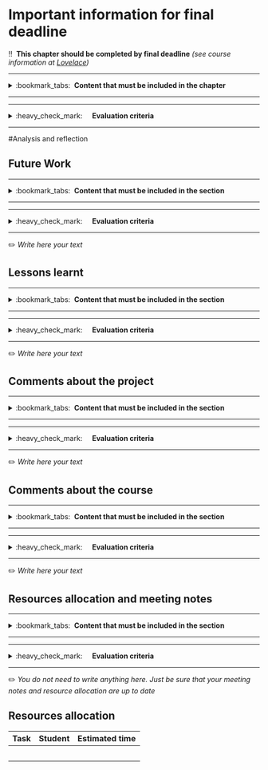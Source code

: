 # Important information for final deadline

:bangbang:&nbsp;&nbsp;**This chapter should be completed by final deadline** *(see course information at [Lovelace](http://lovelace.oulu.fi))*

---
<details>
<summary>
:bookmark_tabs:&nbsp;&nbsp;<strong>Content that must be included in the chapter</strong>
</summary>

<bloquote>
In this section we would like that you reflect about the work you have done during the course.
<h3>SECTION GOALS:</h3>
<ul>
	<li>Reflect about own learning</li>
	<li>Feedback on course instruction</li>
</ul>


</bloquote>

</details>

---

---
<details>
<summary>
:heavy_check_mark:&nbsp;&nbsp;&nbsp;&nbsp; <strong>Evaluation criteria</strong>
</summary>

<bloquote>
You can get a maximum of 6.5 points after completing this chapter. More detailed evaluation is provided after each heading.
</bloquote>

</details>

---

#Analysis and reflection

## Future Work

---
<details>
<summary>
:bookmark_tabs:&nbsp;&nbsp;<strong>Content that must be included in the section</strong>
</summary>

<bloquote>
Explain how you would improve your RESTful API and your client application. Try to develop the ideas, and explain why each improvement is needed

</bloquote>

</details>

---

---
<details>
<summary>
:heavy_check_mark:&nbsp;&nbsp;&nbsp;&nbsp; <strong>Evaluation criteria</strong>
</summary>

<bloquote>
<ul>
	<li>Future work is provided and carefully thought out: <strong>1.0</strong></li>
</ul>
</bloquote>

</details>

---

:pencil2: *Write here your text*

## Lessons learnt

---
<details>
<summary>
:bookmark_tabs:&nbsp;&nbsp;<strong>Content that must be included in the section</strong>
</summary>

<bloquote>
Discuss in this section the things that you would have done differently if you started the project after this course ends.

</bloquote>

</details>

---

---
<details>
<summary>
:heavy_check_mark:&nbsp;&nbsp;&nbsp;&nbsp; <strong>Evaluation criteria</strong>
</summary>

<bloquote>
<ul>
	<li>A short reflective description of what was learned while working on the project <strong>0.75</strong></li>
</ul>
</bloquote>

</details>

---

:pencil2: *Write here your text*

## Comments about the project

---
<details>
<summary>
:bookmark_tabs:&nbsp;&nbsp;<strong>Content that must be included in the section</strong>
</summary>

<bloquote>
Comment where you encountered the main difficulties while doing your project work. Discuss about the easiest/most difficult parts of the project. Provide convincing statements.

</bloquote>

</details>

---

---
<details>
<summary>
:heavy_check_mark:&nbsp;&nbsp;&nbsp;&nbsp; <strong>Evaluation criteria</strong>
</summary>

<bloquote>
<ul>
	<li>A short reflective description of the easiest/most difficults parts of the projects <strong>0.75</strong></li>
</ul>
</bloquote>

</details>

---

:pencil2: *Write here your text*

## Comments about the course

---
<details>
<summary>
:bookmark_tabs:&nbsp;&nbsp;<strong>Content that must be included in the section</strong>
</summary>

<bloquote>
Make sincere comments about the course. How this course could be improved? What should be changed? What should not be changed?


</bloquote>

</details>

---

---
<details>
<summary>
:heavy_check_mark:&nbsp;&nbsp;&nbsp;&nbsp; <strong>Evaluation criteria</strong>
</summary>

<bloquote>
<ul>
	<li>Useful course feedback - what we should change, what we should keep: <strong>1.5</strong></li>
</ul>
</bloquote>

</details>

---

:pencil2: *Write here your text*

## Resources allocation and meeting notes
---
<details>
<summary>
:bookmark_tabs:&nbsp;&nbsp;<strong>Content that must be included in the section</strong>
</summary>

<bloquote>
This section should not contain anything. Just be sure that meeting notes and resource allocation are up to date
</bloquote>

</details>

---

---
<details>
<summary>
:heavy_check_mark:&nbsp;&nbsp;&nbsp;&nbsp; <strong>Evaluation criteria</strong>
</summary>

<bloquote>
<ul>
	<li>Resource allocation was filled for all deadlines: <strong>1.0</strong></li>
	<li>Good meeting notes were taken during each meeting <strong>1.5</strong></li>
</ul>
</bloquote>

</details>

---

:pencil2: *You do not need to write anything here. Just be sure that your meeting notes and resource allocation are up to date*

## Resources allocation
|**Task** | **Student**|**Estimated time**|
|:------: |:----------:|:----------------:|
|||| 
|||| 
|||| 
|||| 
|||| 